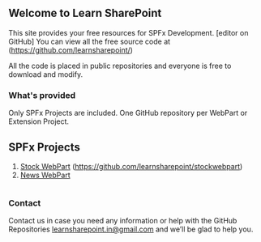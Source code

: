 ## Welcome to Learn SharePoint

This site provides your free resources for SPFx Development. [editor on GitHub] You can view all the free source code at (https://github.com/learnsharepoint/) 

All the code is placed in public repositories and everyone is free to download and modify.

### What's provided

Only SPFx Projects are included. One GitHub repository per WebPart or Extension Project.

## SPFx Projects

1. [Stock WebPart](https://github.com/learnsharepoint/stockwebpart)  (https://github.com/learnsharepoint/stockwebpart)
2. [News WebPart](https://github.com/learnsharepoint/newswebpart)

```markdown

```

### Contact

Contact us in case you need any information or help with the GitHub Repositories learnsharepoint.in@gmail.com and we’ll be glad to help you.
